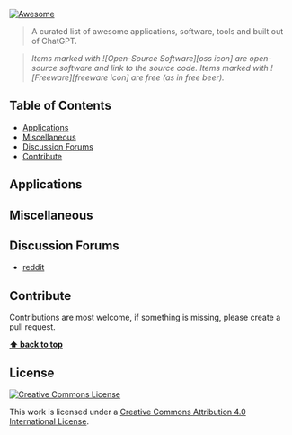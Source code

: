[![Awesome](https://cdn.rawgit.com/sindresorhus/awesome/d7305f38d29fed78fa85652e3a63e154dd8e8829/media/badge.svg)](https://github.com/sindresorhus/awesome)

> A curated list of awesome applications, software, tools and built out of ChatGPT.

> _Items marked with ![Open-Source Software][oss icon] are open-source software and link to the source code. Items marked with ![Freeware][freeware icon] are free (as in free beer)._

## Table of Contents

- [Applications](#applications)
- [Miscellaneous](#miscellaneous)
- [Discussion Forums](#discussion-forums)
- [Contribute](#contribute)

## Applications

## Miscellaneous

## Discussion Forums

- [reddit](https://www.reddit.com/r/ChatGPT/)

## Contribute

Contributions are most welcome, if something is missing, please create a pull request.

**[⬆ back to top](#table-of-contents)**

## License

[![Creative Commons License](http://i.creativecommons.org/l/by/4.0/88x31.png)](https://creativecommons.org/licenses/by/4.0/)

This work is licensed under a [Creative Commons Attribution 4.0 International License](http://creativecommons.org/licenses/by/4.0/).
